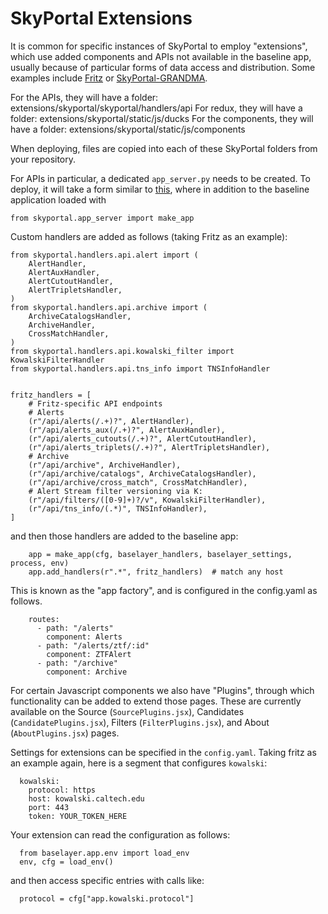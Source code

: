 # SkyPortal Extensions

It is common for specific instances of SkyPortal to employ "extensions", which use added components and APIs not available in the baseline app, usually because of particular forms of data access and distribution. Some examples include [Fritz](https://github.com/fritz-marshal/fritz) or [SkyPortal-GRANDMA](https://github.com/grandma-collaboration/icare).

For the APIs, they will have a folder: extensions/skyportal/skyportal/handlers/api
For redux, they will have a folder: extensions/skyportal/static/js/ducks
For the components, they will have a folder: extensions/skyportal/static/js/components

When deploying, files are copied into each of these SkyPortal folders from your repository.

For APIs in particular, a dedicated `app_server.py` needs to be created. To deploy, it will take a form similar to [this](https://github.com/fritz-marshal/fritz/blob/main/extensions/skyportal/skyportal/app_server_fritz.py), where in addition to the baseline application loaded with

```from skyportal.app_server import make_app```

Custom handlers are added as follows (taking Fritz as an example):

```
from skyportal.handlers.api.alert import (
    AlertHandler,
    AlertAuxHandler,
    AlertCutoutHandler,
    AlertTripletsHandler,
)
from skyportal.handlers.api.archive import (
    ArchiveCatalogsHandler,
    ArchiveHandler,
    CrossMatchHandler,
)
from skyportal.handlers.api.kowalski_filter import KowalskiFilterHandler
from skyportal.handlers.api.tns_info import TNSInfoHandler


fritz_handlers = [
    # Fritz-specific API endpoints
    # Alerts
    (r"/api/alerts(/.+)?", AlertHandler),
    (r"/api/alerts_aux(/.+)?", AlertAuxHandler),
    (r"/api/alerts_cutouts(/.+)?", AlertCutoutHandler),
    (r"/api/alerts_triplets(/.+)?", AlertTripletsHandler),
    # Archive
    (r"/api/archive", ArchiveHandler),
    (r"/api/archive/catalogs", ArchiveCatalogsHandler),
    (r"/api/archive/cross_match", CrossMatchHandler),
    # Alert Stream filter versioning via K:
    (r"/api/filters/([0-9]+)?/v", KowalskiFilterHandler),
    (r"/api/tns_info/(.*)", TNSInfoHandler),
]
```

and then those handlers are added to the baseline app:

```
    app = make_app(cfg, baselayer_handlers, baselayer_settings, process, env)
    app.add_handlers(r".*", fritz_handlers)  # match any host
```

This is known as the "app factory", and is configured in the config.yaml as follows.

```
    routes:
      - path: "/alerts"
        component: Alerts
      - path: "/alerts/ztf/:id"
        component: ZTFAlert
      - path: "/archive"
        component: Archive
```

For certain Javascript components we also have "Plugins", through which functionality can be added to extend those pages. These are currently available on the Source (`SourcePlugins.jsx`), Candidates (`CandidatePlugins.jsx`), Filters (`FilterPlugins.jsx`), and About (`AboutPlugins.jsx`) pages.

Settings for extensions can be specified in the `config.yaml`. Taking fritz as an example again, here is a segment that configures `kowalski`:

```
  kowalski:
    protocol: https
    host: kowalski.caltech.edu
    port: 443
    token: YOUR_TOKEN_HERE
```

Your extension can read the configuration as follows:


```
  from baselayer.app.env import load_env
  env, cfg = load_env()
```

and then access specific entries with calls like:

```
  protocol = cfg["app.kowalski.protocol"]
